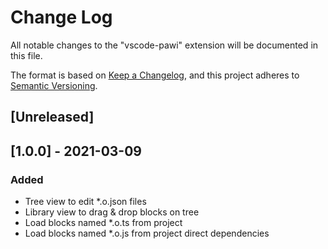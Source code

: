 # Change Log

All notable changes to the "vscode-pawi" extension will be documented in this file.

The format is based on [Keep a
Changelog](https://keepachangelog.com/en/1.0.0/), and this project adheres to
[Semantic Versioning](https://semver.org/spec/v2.0.0.html).

## [Unreleased]

## [1.0.0] - 2021-03-09

### Added

- Tree view to edit \*.o.json files
- Library view to drag & drop blocks on tree
- Load blocks named \*.o.ts from project
- Load blocks named \*.o.js from project direct dependencies
